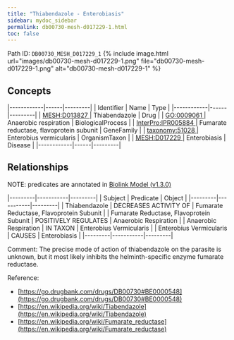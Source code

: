 ```yaml
---
title: "Thiabendazole - Enterobiasis"
sidebar: mydoc_sidebar
permalink: db00730-mesh-d017229-1.html
toc: false 
---
```



Path ID: `DB00730_MESH_D017229_1`
{% include image.html url="images/db00730-mesh-d017229-1.png" file="db00730-mesh-d017229-1.png" alt="db00730-mesh-d017229-1" %}

## Concepts

|------------|------|---------|
| Identifier | Name | Type    |
|------------|------|---------|
| <a href="https://identifiers.org/MESH:D013827">MESH:D013827 </a> | Thiabendazole | Drug |
| <a href="https://identifiers.org/GO:0009061">GO:0009061 </a> | Anaerobic respiration | BiologicalProcess |
| <a href="https://identifiers.org/InterPro:IPR005884">InterPro:IPR005884 </a> | Fumarate reductase, flavoprotein subunit | GeneFamily |
| <a href="https://identifiers.org/taxonomy:51028">taxonomy:51028 </a> | Enterobius vermicularis | OrganismTaxon |
| <a href="https://identifiers.org/MESH:D017229">MESH:D017229 </a> | Enterobiasis | Disease |
|------------|------|---------|

## Relationships


NOTE: predicates are annotated in <a href="https://github.com/biolink/biolink-model/releases/tag/v1.3.0">Biolink Model (v1.3.0)</a>

|---------|-----------|---------|
| Subject | Predicate | Object  |
|---------|-----------|---------|
| Thiabendazole | DECREASES ACTIVITY OF | Fumarate Reductase, Flavoprotein Subunit |
| Fumarate Reductase, Flavoprotein Subunit | POSITIVELY REGULATES | Anaerobic Respiration |
| Anaerobic Respiration | IN TAXON | Enterobius Vermicularis |
| Enterobius Vermicularis | CAUSES | Enterobiasis |
|---------|-----------|---------|

Comment: The precise mode of action of thiabendazole on the parasite is unknown, but it most likely inhibits the helminth-specific enzyme fumarate reductase.

Reference: 
  - [https://go.drugbank.com/drugs/DB00730#BE0000548](https://go.drugbank.com/drugs/DB00730#BE0000548)
  - [https://en.wikipedia.org/wiki/Tiabendazole](https://en.wikipedia.org/wiki/Tiabendazole)
  - [https://en.wikipedia.org/wiki/Fumarate_reductase](https://en.wikipedia.org/wiki/Fumarate_reductase)
